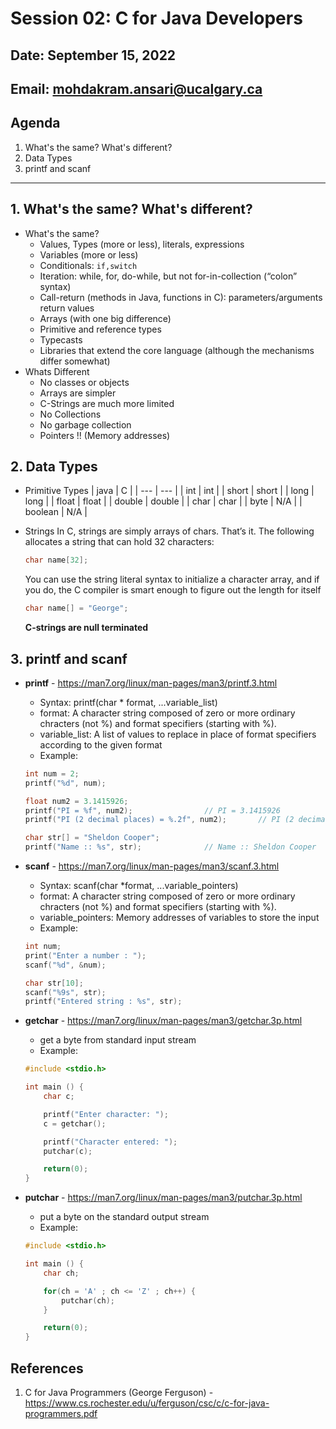 # Session 02: C for Java Developers

## Date: September 15, 2022

## Email: mohdakram.ansari@ucalgary.ca

## Agenda

1. What's the same? What's different?
2. Data Types
3. printf and scanf


---
## 1. What's the same? What's different?

- What's the same?
	- Values, Types (more or less), literals, expressions
	- Variables (more or less)
	- Conditionals: `if,switch`
	- Iteration: while, for, do-while, but not for-in-collection (“colon” syntax)
	- Call-return (methods in Java, functions in C): parameters/arguments return values
	- Arrays (with one big difference)
	- Primitive and reference types
	- Typecasts
	- Libraries that extend the core language (although the mechanisms differ somewhat)
- Whats Different
	- No classes or objects
	- Arrays are simpler
	- C-Strings are much more limited
	- No Collections
	- No garbage collection
	- Pointers !! (Memory addresses)



## 2. Data Types

- Primitive Types
	| java | C | 
	| --- | --- | 
	| int | int |
	| short | short |
	| long | long |
	| float | float |
	| double | double |
	| char | char |
	| byte | N/A |
	| boolean | N/A |

- Strings
	In C, strings are simply arrays of chars. That’s it. The following allocates a string that can hold 32 characters:
	```c
	char name[32];
	```
	You can use the string literal syntax to initialize a character array, and if you do, the C compiler is smart enough to figure out the length for itself
	```c
	char name[] = "George";
	```
	**C-strings are null terminated**


## 3. printf and scanf

- **printf** - https://man7.org/linux/man-pages/man3/printf.3.html
	- Syntax: printf(char * format, ...variable_list)
	- format: A character string composed of zero or more ordinary chracters (not %) and format specifiers (starting with %).
	- variable_list: A list of values to replace in place of format specifiers according to the given format
	- Example: 
	```c
	int num = 2;
	printf("%d", num);

	float num2 = 3.1415926;
	printf("PI = %f", num2); 				// PI = 3.1415926
	printf("PI (2 decimal places) = %.2f", num2); 		// PI (2 decimal places) = 3.14

	char str[] = "Sheldon Cooper";
	printf("Name :: %s", str);				// Name :: Sheldon Cooper
	```

- **scanf** - https://man7.org/linux/man-pages/man3/scanf.3.html
	- Syntax: scanf(char *format, ...variable_pointers)
	- format: A character string composed of zero or more ordinary chracters (not %) and format specifiers (starting with %).
	- variable_pointers: Memory addresses of variables to store the input
	- Example:
	```c
	int num;
	print("Enter a number : ");
	scanf("%d", &num);

	char str[10];
	scanf("%9s", str);
	printf("Entered string : %s", str);
	```

- **getchar** - https://man7.org/linux/man-pages/man3/getchar.3p.html
	- get a byte from standard input stream
	- Example:
	```c
	#include <stdio.h>

	int main () {
		char c;

		printf("Enter character: ");
		c = getchar();

		printf("Character entered: ");
		putchar(c);

		return(0);
	}

	```

- **putchar** - https://man7.org/linux/man-pages/man3/putchar.3p.html
	- put a byte on the standard output stream
	- Example:
	```c
	#include <stdio.h>

	int main () {
		char ch;

		for(ch = 'A' ; ch <= 'Z' ; ch++) {
			putchar(ch);
		}

		return(0);
	}
	```
	

## References
1. C for Java Programmers (George Ferguson) - https://www.cs.rochester.edu/u/ferguson/csc/c/c-for-java-programmers.pdf

